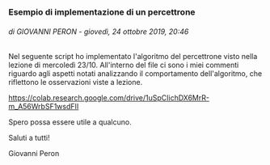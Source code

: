 ### Esempio di implementazione di un percettrone
###### di GIOVANNI PERON - giovedì, 24 ottobre 2019, 20:46
 
Nel seguente script ho implementato l'algoritmo del percettrone visto nella lezione di mercoledì 23/10. All'interno del file ci sono i miei commenti riguardo agli aspetti notati analizzando il comportamento dell'algoritmo, che riflettono le osservazioni viste a lezione.

https://colab.research.google.com/drive/1uSpCIichDX6MrR-m_A56WrbSF1wsdFII

Spero possa essere utile a qualcuno.



Saluti a tutti!

Giovanni Peron
